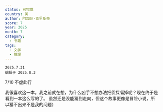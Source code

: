 ```yaml
---
status: 已完成
country: 英
author: 阿加莎·克里斯蒂
score: 7
year: 2025
month: 7
category:
  - 书籍
tags:
  - 文学
  - 推理
---
```

	2025.7.31
	编辑于 2025.8.3

7/10 不虚此行

我很喜欢这一本。我之前就在想，为什么凶手不想办法把侦探噶掉呢？现在终于是看到一本这么写的了。
虽然还是没能猜到走向，但这个故事更像是冒险小说，所以猜不出来不是我的问题）
